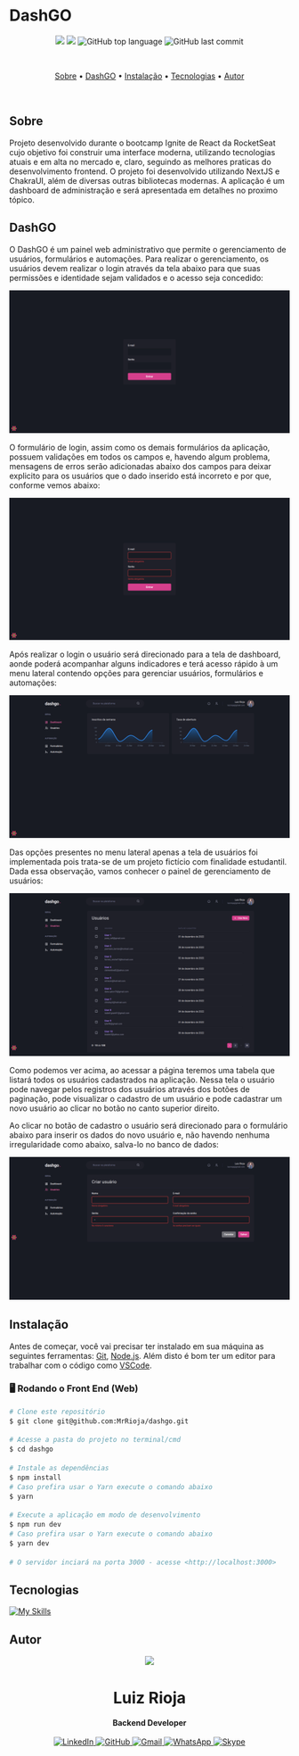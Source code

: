 # DashGO

<p align="center">
  <img src="https://img.shields.io/static/v1?label=Dash&message=GO&color=blueviolet&style=for-the-badge"/>
  <img src="https://img.shields.io/github/license/MrRioja/dashgo?color=blueviolet&logo=License&style=for-the-badge"/>
  <img alt="GitHub top language" src="https://img.shields.io/github/languages/top/MrRioja/dashgo?color=blueviolet&logo=TypeScript&logoColor=white&style=for-the-badge">
  <img alt="GitHub last commit" src="https://img.shields.io/github/last-commit/MrRioja/dashgo?color=blueviolet&style=for-the-badge">
</p>
<br>

<p align="center">
  <a href="#sobre">Sobre</a> •
  <a href="#dashgo-1">DashGO</a> •
  <a href="#instalação">Instalação</a> •
  <a href="#tecnologias">Tecnologias</a> •
  <a href="#autor">Autor</a>  
</p>

<br>

## Sobre

Projeto desenvolvido durante o bootcamp Ignite de React da RocketSeat cujo objetivo foi construir uma interface moderna, utilizando tecnologias atuais e em alta no mercado e, claro, seguindo as melhores praticas do desenvolvimento frontend. O projeto foi desenvolvido utilizando NextJS e ChakraUI, além de diversas outras bibliotecas modernas. A aplicação é um dashboard de administração e será apresentada em detalhes no proximo tópico.

## DashGO

O DashGO é um painel web administrativo que permite o gerenciamento de usuários, formulários e automações. Para realizar o gerenciamento, os usuários devem realizar o login através da tela abaixo para que suas permissões e identidade sejam validados e o acesso seja concedido:

![Tela de login](./readme/login-screen.png)

O formulário de login, assim como os demais formulários da aplicação, possuem validações em todos os campos e, havendo algum problema, mensagens de erros serão adicionadas abaixo dos campos para deixar explicito para os usuários que o dado inserido está incorreto e por que, conforme vemos abaixo:

![Validações da tela de login](./readme/login-screen-form-validation.png)

Após realizar o login o usuário será direcionado para a tela de dashboard, aonde poderá acompanhar alguns indicadores e terá acesso rápido à um menu lateral contendo opções para gerenciar usuários, formulários e automações:

![Dashboard](./readme/dashboard.png)

Das opções presentes no menu lateral apenas a tela de usuários foi implementada pois trata-se de um projeto fictício com finalidade estudantil. Dada essa observação, vamos conhecer o painel de gerenciamento de usuários:

![Lista de usuários](./readme/users-list.png)

Como podemos ver acima, ao acessar a página teremos uma tabela que listará todos os usuários cadastrados na aplicação. Nessa tela o usuário pode navegar pelos registros dos usuários através dos botões de paginação, pode visualizar o cadastro de um usuário e pode cadastrar um novo usuário ao clicar no botão no canto superior direito.

Ao clicar no botão de cadastro o usuário será direcionado para o formulário abaixo para inserir os dados do novo usuário e, não havendo nenhuma irregularidade como abaixo, salva-lo no banco de dados:

![Formulário de cadastro de usuários](./readme/create-user-form-validation.png)

## Instalação

Antes de começar, você vai precisar ter instalado em sua máquina as seguintes ferramentas:
[Git](https://git-scm.com), [Node.js](https://nodejs.org/en/).
Além disto é bom ter um editor para trabalhar com o código como [VSCode](https://code.visualstudio.com/).

### 🖥️ Rodando o Front End (Web)

```bash
# Clone este repositório
$ git clone git@github.com:MrRioja/dashgo.git

# Acesse a pasta do projeto no terminal/cmd
$ cd dashgo

# Instale as dependências
$ npm install
# Caso prefira usar o Yarn execute o comando abaixo
$ yarn

# Execute a aplicação em modo de desenvolvimento
$ npm run dev
# Caso prefira usar o Yarn execute o comando abaixo
$ yarn dev

# O servidor inciará na porta 3000 - acesse <http://localhost:3000>
```

## Tecnologias

[![My Skills](https://skillicons.dev/icons?i=react,nextjs,ts)](https://skillicons.dev)

## Autor

<div align="center">
<img src="https://images.weserv.nl/?url=avatars.githubusercontent.com/u/55336456?v=4&h=100&w=100&fit=cover&mask=circle&maxage=7d" />
<h1>Luiz Rioja</h1>
<strong>Backend Developer</strong>
<br/>
<br/>

<a href="https://linkedin.com/in/luizrioja" target="_blank">
<img alt="LinkedIn" src="https://img.shields.io/badge/linkedin-%230077B5.svg?style=for-the-badge&logo=linkedin&logoColor=white"/>
</a>

<a href="https://github.com/mrrioja" target="_blank">
<img alt="GitHub" src="https://img.shields.io/badge/github-%23121011.svg?style=for-the-badge&logo=github&logoColor=white"/>
</a>

<a href="mailto:lulyrioja@gmail.com?subject=Fala%20Dev" target="_blank">
<img alt="Gmail" src="https://img.shields.io/badge/Gmail-D14836?style=for-the-badge&logo=gmail&logoColor=white" />
</a>

<a href="https://api.whatsapp.com/send?phone=5511933572652" target="_blank">
<img alt="WhatsApp" src="https://img.shields.io/badge/WhatsApp-25D366?style=for-the-badge&logo=whatsapp&logoColor=white"/>
</a>

<a href="https://join.skype.com/invite/tvBbOq03j5Uu" target="_blank">
<img alt="Skype" src="https://img.shields.io/badge/SKYPE-%2300AFF0.svg?style=for-the-badge&logo=Skype&logoColor=white"/>
</a>

<br/>
<br/>
</div>
